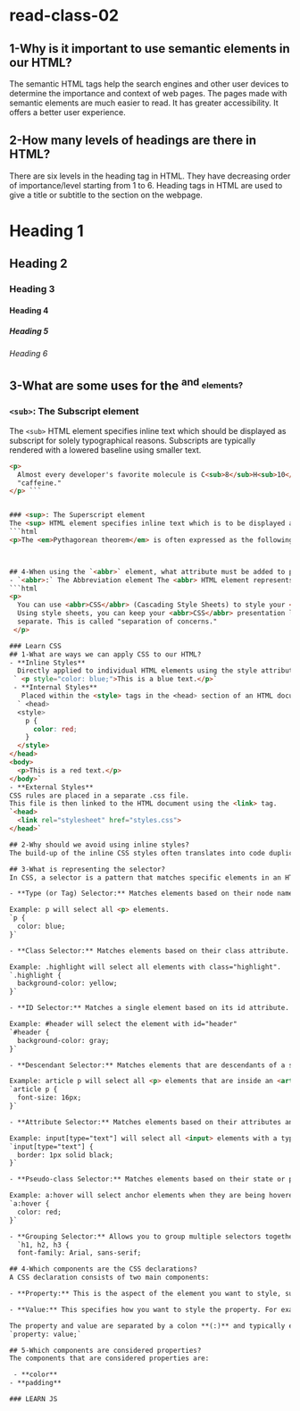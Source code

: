 # read-class-02
## 1-Why is it important to use semantic elements in our HTML?
The semantic HTML tags help the search engines and other user devices to determine the importance and context of web pages. The pages made with semantic elements are much easier to read. It has greater accessibility. It offers a better user experience.
## 2-How many levels of headings are there in HTML?
There are six levels in the heading tag in HTML. They have decreasing order of importance/level starting from 1 to 6. Heading tags in HTML are used to give a title or subtitle to the section on the webpage.
                                               
<h1>Heading 1</h1>                                 
<h2>Heading 2</h2>
<h3>Heading 3</h3>
<h4>Heading 4</h4>
<h5>Heading 5</h5>
<h6>Heading 6</h6>

## 3-What are some uses for the <sup> and <sub> elements?
### `<sub>`: The Subscript element
The `<sub>` HTML element specifies inline text which should be displayed as subscript for solely typographical reasons. Subscripts are typically rendered with a lowered baseline using smaller text.

```html
<p>
  Almost every developer's favorite molecule is C<sub>8</sub>H<sub>10</sub>N<sub>4</sub>O<sub>2</sub>, also known as
  "caffeine."
</p> ```


### <sup>: The Superscript element
The <sup> HTML element specifies inline text which is to be displayed as superscript for solely typographical reasons. Superscripts are usually rendered with a raised baseline using smaller text.
```html
<p>The <em>Pythagorean theorem</em> is often expressed as the following equation:</p>



## 4-When using the `<abbr>` element, what attribute must be added to provide the full expansion of the term?
- `<abbr>:` The Abbreviation element The <abbr> HTML element represents an abbreviation or acronym.
```html
<p>
  You can use <abbr>CSS</abbr> (Cascading Style Sheets) to style your <abbr>HTML</abbr> (HyperText Markup Language).
  Using style sheets, you can keep your <abbr>CSS</abbr> presentation layer and <abbr>HTML</abbr> content layer
  separate. This is called "separation of concerns."
 </p>

### Learn CSS
## 1-What are ways we can apply CSS to our HTML?
- **Inline Styles**
  Directly applied to individual HTML elements using the style attribute.
 ` <p style="color: blue;">This is a blue text.</p>`
 - **Internal Styles**
   Placed within the <style> tags in the <head> section of an HTML document.
  ` <head>
  <style>
    p {
      color: red;
    }
  </style>
</head>
<body>
  <p>This is a red text.</p>
</body>`
- **External Styles**
CSS rules are placed in a separate .css file.
This file is then linked to the HTML document using the <link> tag.
`<head>
  <link rel="stylesheet" href="styles.css">
</head>`

## 2-Why should we avoid using inline styles?
The build-up of the inline CSS styles often translates into code duplication, making the project harder to maintain when the same style needs to be changed in several places. The same applies to the inline JavaScript snippets, as they cannot be reused across Screens or Web Blocks.

## 3-What is representing the selector?
In CSS, a selector is a pattern that matches specific elements in an HTML document. The selector determines which elements in the document will be styled by the CSS rules defined within that rule set. Here's a breakdown of what selectors represent.

- **Type (or Tag) Selector:** Matches elements based on their node name.

Example: p will select all <p> elements.
`p {
  color: blue;
}`

- **Class Selector:** Matches elements based on their class attribute.

Example: .highlight will select all elements with class="highlight".
`.highlight {
  background-color: yellow;
}`

- **ID Selector:** Matches a single element based on its id attribute.

Example: #header will select the element with id="header"
`#header {
  background-color: gray;
}`

- **Descendant Selector:** Matches elements that are descendants of a specified element.

Example: article p will select all <p> elements that are inside an <article> element.
`article p {
  font-size: 16px;
}`

- **Attribute Selector:** Matches elements based on their attributes and values.

Example: input[type="text"] will select all <input> elements with a type attribute value of "text".
`input[type="text"] {
  border: 1px solid black;
}`

- **Pseudo-class Selector:** Matches elements based on their state or position.

Example: a:hover will select anchor elements when they are being hovered over.
`a:hover {
  color: red;
}`

- **Grouping Selector:** Allows you to group multiple selectors together to apply the same styles.
  `h1, h2, h3 {
  font-family: Arial, sans-serif;

## 4-Which components are the CSS declarations?
A CSS declaration consists of two main components:

- **Property:** This is the aspect of the element you want to style, such as its color, font size, width, etc. It's the "what" of the declaration.

- **Value:** This specifies how you want to style the property. For example, if the property is color, the value could be red, #FF0000, rgb(255,0,0), etc. It's the "how" of the declaration.

The property and value are separated by a colon **(:)** and typically end with a semicolon **(;).**
`property: value;`

## 5-Which components are considered properties?
The components that are considered properties are:

 - **color**
- **padding**

### LEARN JS





